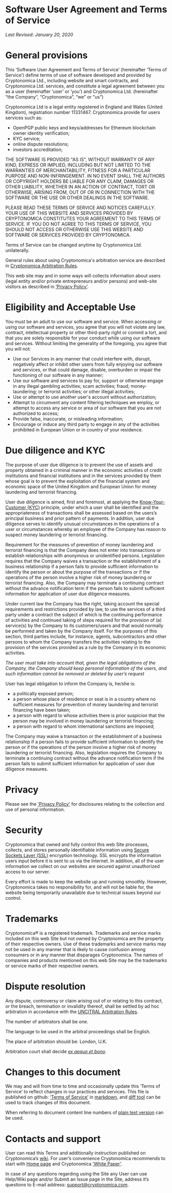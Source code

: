Software User Agreement and Terms of Service
====================================

*Last Revised: January 20, 2020*

# General provisions

This ‘Software User Agreement and Terms of Service’ (hereinafter ‘Terms of Service’) define terms of use of software developed and provided by Cryptonomica Ltd., including website and smart contracts, and Cryptonomica Ltd. services, and constitute a legal agreement between you as a user (hereinafter ‘user’ or ‘you’) and Cryptonomica Ltd. (hereinafter “the Company“, “Cryptonomica”, “we” or “us”)

Cryptonomica Ltd is a legal entity registered in England and Wales (United Kingdom), registration number 11331467. 
Cryptonomica provide for users services such as:
* OpenPGP public keys and keys/addresses for Ethereum blockchain owner identity verification;
* KYC service;
* online dispute resolutions;
* investors accreditation;

THE SOFTWARE IS PROVIDED "AS IS", WITHOUT WARRANTY OF ANY KIND, EXPRESS OR IMPLIED, INCLUDING BUT NOT LIMITED TO THE WARRANTIES OF MERCHANTABILITY, FITNESS FOR A PARTICULAR PURPOSE AND NON-INFRINGEMENT. IN NO EVENT SHALL THE AUTHORS OR COPYRIGHT HOLDERS BE LIABLE FOR ANY CLAIM, DAMAGES OR OTHER LIABILITY, WHETHER IN AN ACTION OF CONTRACT, TORT OR OTHERWISE, ARISING FROM, OUT OF OR IN CONNECTION WITH THE SOFTWARE OR THE USE OR OTHER DEALINGS IN THE SOFTWARE.

PLEASE READ THESE TERMS OF SERVICE AND NOTICES CAREFULLY. YOUR USE OF THIS WEBSITE AND SERVICES PROVIDED BY CRYPTONOMICA CONSTITUTES YOUR AGREEMENT TO THIS TERMS OF SERVICE.
IF YOU DO NOT AGREE TO THIS TERMS OF SERVICE, YOU SHOULD NOT ACCESS OR OTHERWISE USE THIS WEBSITE AND SOFTWARE OR SERVICES PROVIDED BY CRYPTONOMICA.

Terms of Service can be changed anytime by Cryptonomica Ltd. unilaterally.

General rules about using Cryptonomica's arbitration service are described in [Cryptonomica Arbitration Rules](https://github.com/Cryptonomica/arbitration-rules).

This web site may and in some ways will collects information about users (legal entity and/or  private entrepreneurs and/or persons) and web-site visitors as described in [’Privacy Policy’](#!/privacyPolicy).

# Eligibility and Acceptable Use 

You must be an adult to use our software and service. When accessing or using our software and services, you agree that you will not violate any law, contract, intellectual property or other third-party right or commit a tort, and that you are solely responsible for your conduct while using our software and services. Without limiting the generality of the foregoing, you agree that you will not:

* Use our Services in any manner that could interfere with, disrupt, negatively affect or inhibit other users from fully enjoying our software and services, or that could damage, disable, overburden or impair the functioning of our software in any manner;
* Use our software and services to pay for, support or otherwise engage in any illegal gambling activities; scam activities; fraud; money-laundering; or terrorist activities; or other illegal activities;
* Use or attempt to use another user's account without authorization;
* Attempt to circumvent any content filtering techniques we employ, or attempt to access any service or area of our software that you are not authorized to access;
* Provide false, inaccurate, or misleading information;
* Encourage or induce any third party to engage in any of the activities prohibited in European Union or in country of your residence.

# Due diligence and KYC

The purpose of user due diligence is to prevent the use of assets and property obtained in a criminal manner in the economic activities of credit institutions and financial institutions and in the services provided by them whose goal is to prevent the exploitation of the financial system and economic space of the United Kingdom and European Union for money laundering and terrorist financing. 

User due diligence is aimed, first and foremost, at applying the [Know-Your-Customer (KYC)](https://en.wikipedia.org/wiki/Know_your_customer) principle, under which a user shall be identified and the appropriateness of transactions shall be assessed based on the users’s principal business and prior pattern of payments. In addition, user due diligence serves to identify unusual circumstances in the operations of a user or circumstances whereby an employee of the Company has reason to suspect money laundering or terrorist financing.

Requirement for the measures of prevention of money laundering and terrorist financing is that the Company does not enter into transactions or establish relationships with anonymous or unidentified persons. Legislation requires that the Company waives a transaction or the establishment of a business relationship if a person fails to provide sufficient information to identify the person or about the purpose of the transactions or if the operations of the person involve a higher risk of money laundering or terrorist financing. Also, the Company may terminate a continuing contract without the advance notification term if the person fails to submit sufficient information for application of user due diligence measures.

Under current law the Company has the right, taking account the special requirements and restrictions provided by law, to use the services of a third party under a contract the subject of which is the continuing performance of activities and continued taking of steps required for the provision of (a) service(s) by the Company to its customers/users and that would normally be performed and taken by the Company itself. For the purposes of this section, third parties include, for instance, agents, subcontractors and other persons to whom the Company transfers the activities relating to the provision of the services provided as a rule by the Company in its economic activities.

*The user must take into account that, given the legal obligations of the Company, the Company should keep personal information of the users, and such information cannot be removed or deleted by user’s request*

User has legal obligation to inform the Company is, he/she is:
* a politically exposed person;
* a person whose place of residence or seat is in a country where no sufficient measures for prevention of money laundering and terrorist financing have been taken;
* a person with regard to whose activities there is prior suspicion that the person may be involved in money laundering or terrorist financing;
* a person with regard to whom international sanctions are imposed;

The Company may waive a transaction or the establishment of a business relationship if a person fails to provide sufficient information to identify the person or if the operations of the person involve a higher risk of money laundering or terrorist financing. Also, legislation requires the Company to terminate a continuing contract without the advance notification term if the person fails to submit sufficient information for application of user due diligence measures.

# Privacy

Please see the ['Privacy Policy'](#!/privacyPolicy) for disclosures relating to the collection and use of personal information. 

# Security

Cryptonomica that owned and fully control this web Site processes, collects, and stores personally identifiable information using [Secure Sockets Layer (SSL)](https://en.wikipedia.org/wiki/Transport_Layer_Security) encryption technology. SSL encrypts the information users input before it is sent to us via the Internet. In addition, all of the user information we collect on our websites are secured against unauthorized access to our server.

Every effort is made to keep the website up and running smoothly. However, Cryptonomica takes no responsibility for, and will not be liable for, the website being temporarily unavailable due to technical issues beyond our control.

# Trademarks

Cryptonomica® is a registered trademark. Trademarks and service marks included on this web Site but not owned by Cryptonomica  are the property of their respective owners. Use of these trademarks and service marks may not be used in any manner that is likely to cause confusion among consumers or in any manner that disparages Cryptonomica. The names of companies and products mentioned on this web Site may be the trademarks or service marks of their respective owners.

# Dispute resolution

Any dispute, controversy or claim arising out of or relating to this contract, or the breach, termination or invalidity thereof, shall be settled by ad hoc arbitration in accordance with the [UNCITRAL Arbitration Rules](http://www.uncitral.org/uncitral/en/uncitral_texts/arbitration/2010Arbitration_rules.html). 

The number of arbitrators shall be one. 

The language to be used in the arbitral proceedings shall be English. 

The place of arbitration should be: London, U.K.

Arbitration court shall decide *[ex aequo et bono](https://definitions.uslegal.com/e/ex-aequo-et-bono/)*.

# Changes to this document 

We may and will from time to time and occasionally update this ‘Terms of Service’ to reflect changes in our practices and services.
This file is published on github: [‘Terms of Service’](https://github.com/Cryptonomica/cryptonomica/blob/master/src/main/webapp/app/termsOfService/TermsOfService.md) in [markdown](https://en.wikipedia.org/wiki/Markdown), and [diff tool](https://en.wikipedia.org/wiki/Diff) can be used to track changes of this document. 

When referring to document content line numbers of [plain text version](https://raw.githubusercontent.com/Cryptonomica/cryptonomica/master/src/main/webapp/app/termsOfService/TermsOfService.md) can be used. 
 
# Contacts and support

User can read this Terms and additionally instruction published on Cryptonomica’s [wiki](https://github.com/Cryptonomica/cryptonomica/wiki). 
For user’s convenience Cryptonomica recommends to start with [Home page](https://www.cryptonomica.net) and Cryptonomica ['White Paper'](https://github.com/Cryptonomica/cryptonomica/wiki/Cryptonomica-White-Paper).

In case of any questions regarding using the Site any User can use Help/Wiki page and/or Submit an Issue page in the Site, address it’s questions to E-mail address: [support@cryptonomica.com](support@cryptonomica.com).

